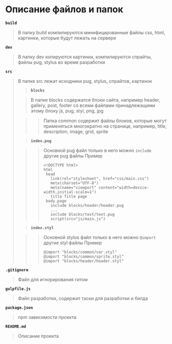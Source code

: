 # Описание файлов и папок

**`build`**
> В папку build компилируются минифицированные файлы css, html, картинки, которые будут лежать на сервере

**`dev`** 
>  В папку dev копируются картинки, компилируются спрайты, файлы pug, stylus во время разработки

**`src`**
> В папке src лежат исходники pug, stylus, спрайтов, картинок
>> **`blocks`**
>
>> В папке blocks содержатся блоки сайта, например header, gallery, post, footer со всеми файлами принадлежащими этому блоку js, pug, styl, png, jpg
>
>>> Папка common содержит файлы блоков, которые могут применяться многократно на странице, например, title, description, image, grid, sprite
>
>> **`index.pug`**
>
>>> Основной pug файл только в него можно `include` другие pug файлы
>>>Пример
>>>
>>>```
>>><!DOCTYPE html>
>>>html
>>>  head
>>>    link(rel="stylesheet", href="css/main.css")
>>>    meta(charset="UTF-8")
>>>    meta(name="viewport" content="width=device-width,initial-scale=1")
>>>    title Title page
>>>  body.page
>>>    include blocks/header/header.pug
>>>    ...
>>>    include blocks/text/text.pug
>>>    script(src="js/main.js")
>>>```
>
>> **`index.styl`**
>
>>> Основной stylus файл только в него можно `@import` другие styl файлы
>>>Пример
>>>```
>>>@import "blocks/common/var.styl"
>>>@import "blocks/common/sprite.styl"
>>>@import "blocks/header/header.styl"
>>>```

**`.gitignore`**
> Файл для игнорирования гитом

**`gulpfile.js`**
> Файл разработки, содержит таски для разработки и билда

**`package.json`**
>  npm зависимости проекта

**`README.md`**
> Описание проекта